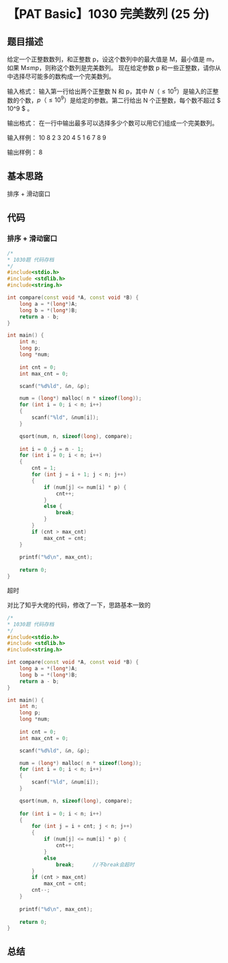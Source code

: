 # 【PAT Basic】1030 完美数列 (25 分)

## 题目描述

给定一个正整数数列，和正整数 p，设这个数列中的最大值是 M，最小值是 m，如果 M≤mp，则称这个数列是完美数列。
现在给定参数 p 和一些正整数，请你从中选择尽可能多的数构成一个完美数列。

输入格式：
输入第一行给出两个正整数 N 和 p，其中 $N（≤ 10^5​​ ）$是输入的正整数的个数，$p（≤10^9​​ ）$是给定的参数。第二行给出 N 个正整数，每个数不超过 $ 10^9 $​​ 。

输出格式：
在一行中输出最多可以选择多少个数可以用它们组成一个完美数列。

输入样例：
10 8
2 3 20 4 5 1 6 7 8 9

输出样例：
8

## 基本思路

排序 + 滑动窗口

## 代码

### 排序 + 滑动窗口

```c++
/*
* 1030题 代码存档
*/
#include<stdio.h>
#include <stdlib.h>
#include<string.h>

int compare(const void *A, const void *B) {
    long a = *(long*)A;
    long b = *(long*)B;
    return a - b;
}

int main() {
    int n;
    long p;
    long *num;
    
    int cnt = 0;
    int max_cnt = 0;

    scanf("%d%ld", &n, &p);

    num = (long*) malloc( n * sizeof(long));
    for (int i = 0; i < n; i++)
    {
        scanf("%ld", &num[i]);
    }

    qsort(num, n, sizeof(long), compare);
    
    int i = 0 ,j = n - 1;
    for (int i = 0; i < n; i++)
    {
        cnt = 1;
        for (int j = i + 1; j < n; j++)
        {
            if (num[j] <= num[i] * p) {
                cnt++;
            }
            else {
                break;
            }
        }
        if (cnt > max_cnt)
            max_cnt = cnt;
    }
    
    printf("%d\n", max_cnt);
    
    return 0;
}
```

超时

对比了知乎大佬的代码，修改了一下，思路基本一致的

```c++
/*
* 1030题 代码存档
*/
#include<stdio.h>
#include <stdlib.h>
#include<string.h>

int compare(const void *A, const void *B) {
    long a = *(long*)A;
    long b = *(long*)B;
    return a - b;
}

int main() {
    int n;
    long p;
    long *num;
    
    int cnt = 0;
    int max_cnt = 0;

    scanf("%d%ld", &n, &p);

    num = (long*) malloc( n * sizeof(long));
    for (int i = 0; i < n; i++)
    {
        scanf("%ld", &num[i]);
    }

    qsort(num, n, sizeof(long), compare);
    
    for (int i = 0; i < n; i++)
    {
        for (int j = i + cnt; j < n; j++)
        {
            if (num[j] <= num[i] * p) {
                cnt++;
            }
            else
                break;      //不break会超时
        }
        if (cnt > max_cnt)
            max_cnt = cnt;
        cnt--;
    }
    
    printf("%d\n", max_cnt);
    
    return 0;
}
```

## 总结
